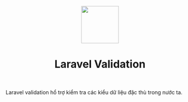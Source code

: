 <p align="center">
    <a href="https://github.com/yiisoft" target="_blank">
        <img src="https://avatars0.githubusercontent.com/u/958072" height="100px">
    </a>
    <h1 align="center">Laravel Validation</h1>
    <br>
</p>

Laravel validation hổ trợ kiểm tra các kiểu dữ liệu đặc thù trong nước ta.
